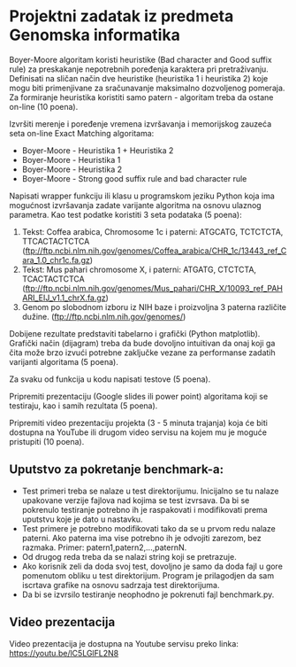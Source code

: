 # Projektni zadatak iz predmeta Genomska informatika

Boyer-Moore algoritam koristi heuristike (Bad character and Good suffix rule) za preskakanje nepotrebnih poređenja karaktera pri pretraživanju. Definisati na sličan način dve heuristike (heuristika 1 i heuristika 2) koje mogu biti primenjivane za sračunavanje maksimalno dozvoljenog pomeraja. Za formiranje heuristika koristiti samo patern - algoritam treba da ostane on-line (10 poena).

Izvršiti merenje i poređenje vremena izvršavanja i memorijskog zauzeća seta on-line Exact Matching algoritama:
* Boyer-Moore - Heuristika 1 + Heuristika 2
* Boyer-Moore - Heuristika 1
* Boyer-Moore - Heuristika 2
* Boyer-Moore - Strong good suffix rule and bad character rule

Napisati wrapper funkciju ili klasu u programskom jeziku Python koja ima mogućnost izvršavanja zadate varijante algoritma na osnovu ulaznog parametra. Kao test podatke koristiti 3 seta podataka (5 poena):
  1. Tekst: Coffea arabica, Chromosome 1c i paterni: ATGCATG, TCTCTCTA, TTCACTACTCTCA (ftp://ftp.ncbi.nlm.nih.gov/genomes/Coffea_arabica/CHR_1c/13443_ref_Cara_1.0_chr1c.fa.gz)
  2. Tekst: Mus pahari chromosome X, i paterni: ATGATG, CTCTCTA, TCACTACTCTCA (ftp://ftp.ncbi.nlm.nih.gov/genomes/Mus_pahari/CHR_X/10093_ref_PAHARI_EIJ_v1.1_chrX.fa.gz)
  3. Genom po slobodnom izboru iz NIH baze i proizvoljna 3 paterna različite dužine. (ftp://ftp.ncbi.nlm.nih.gov/genomes/)

Dobijene rezultate predstaviti tabelarno i grafički (Python matplotlib). Grafički način (dijagram) treba da bude dovoljno intuitivan da onaj koji ga čita može brzo izvući potrebne zaključke vezane za performanse zadatih varijanti algoritama (5 poena).

Za svaku od funkcija u kodu napisati testove (5 poena).

Pripremiti prezentaciju (Google slides ili power point) algoritama koji se testiraju, kao i samih rezultata (5 poena).

Pripremiti video prezentaciju projekta (3 - 5 minuta trajanja) koja će biti dostupna na YouTube ili drugom video servisu na kojem mu je moguće pristupiti (10 poena).


## Uputstvo za pokretanje benchmark-a:

- Test primeri treba se nalaze u test direktorijumu. Inicijalno se tu nalaze upakovane verzije fajlova nad kojima se test izvrsava. Da bi se pokrenulo testiranje potrebno ih je raspakovati i modifikovati prema uputstvu koje je dato u nastavku.
- Test primere je potrebno modifikovati tako da se u prvom redu nalaze paterni. Ako paterna ima vise potrebno ih je odvojiti zarezom, bez razmaka. Primer: patern1,patern2,...,paternN.
- Od drugog reda treba da se nalazi string koji se pretrazuje.
- Ako korisnik zeli da doda svoj test, dovoljno je samo da doda fajl u gore pomenutom obliku u test direktorijum. Program je prilagodjen da sam iscrtava grafike na osnovu sadrzaja test direktorijuma.
- Da bi se izvrsilo testiranje neophodno je pokrenuti fajl benchmark.py.


## Video prezentacija
Video prezentacija je dostupna na Youtube servisu preko linka: https://youtu.be/lC5LGlFL2N8
